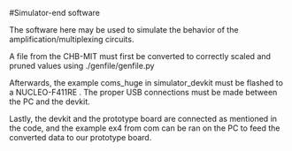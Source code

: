#Simulator-end software

The software here may be used to simulate the behavior of the amplification/multiplexing circuits.

A file from the CHB-MIT must first be converted to correctly scaled and pruned values using ./genfile/genfile.py

Afterwards, the example coms_huge in simulator_devkit must be flashed to a NUCLEO-F411RE . The proper USB connections must be made between the PC and the devkit.

Lastly, the devkit and the prototype board are connected as mentioned in the code, and the example ex4 from com can be ran on the PC to feed the converted data to our prototype board.
